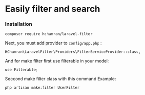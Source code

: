 # Easily filter and search

### Installation
`
composer require hchamran/laravel-filter
`

Next, you must add provider to `config/app.php` :

`
HChamran\LaravelFilter\Providers\FilterServiceProvider::class,
`

And for make filter first use filterable in your model:

`
use Filterable;
`

Seccond make filter class with this command Example: 

`
php artisan make:filter UserFilter
`
